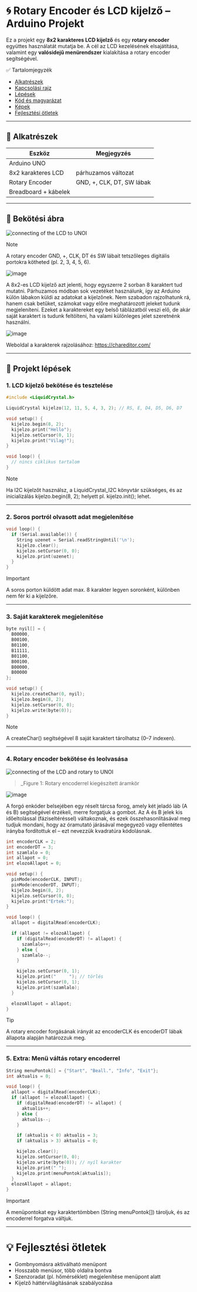 # 🌀 Rotary Encoder és LCD kijelző – Arduino Projekt

Ez a projekt egy **8x2 karakteres LCD kijelző** és egy **rotary encoder** együttes használatát mutatja be. A cél az LCD kezelésének elsajátítása, valamint egy **valósidejű menürendszer** kialakítása a rotary encoder segítségével.

✅ Tartalomjegyzék
- [Alkatrészek](#alkatrészek)
- [Kapcsolási rajz](#kapcsolási-rajz)
- [Lépések](#lépések)
- [Kód és magyarázat](#kód-és-magyarázat)
- [Képek](#képek)
- [Fejlesztési ötletek](#fejlesztési-ötletek)

---

## 🧰 Alkatrészek

| Eszköz                    | Megjegyzés                  |
|---------------------------|-----------------------------|
| Arduino UNO               |                             |
| 8x2 karakteres LCD        |  párhuzamos változat        |
| Rotary Encoder            | GND, +, CLK, DT, SW lábak   |
| Breadboard + kábelek      |                             |

---

## 🔌 Bekötési ábra


![connecting of the LCD to UNOI](/3.%20feladat/3-1.png)

> [!NOTE]
> A rotary encoder GND, +, CLK, DT és SW lábait tetszőleges digitális portokra kötheted (pl. 2, 3, 4, 5, 6).



![image](https://github.com/user-attachments/assets/91db4bed-bd04-410e-a63b-39c450081c41)

A 8x2-es LCD kijelző azt jelenti, hogy egyszerre 2 sorban 8 karaktert tud mutatni. Párhuzamos módban sok vezetéket használunk, így az Arduino külön lábakon küldi az adatokat a kijelzőnek. Nem szabadon rajzolhatunk rá, hanem csak betűket, számokat vagy előre meghatározott jeleket tudunk megjeleníteni. Ezeket a karaktereket egy belső táblázatból veszi elő, de akár saját karaktert is tudunk feltölteni, ha valami különleges jelet szeretnénk használni.

![image](https://github.com/user-attachments/assets/c9db8946-716f-4887-8c29-470dd95f1279)

Weboldal a karakterek rajzolásához: https://chareditor.com/

---

## 🔢 Projekt lépések

### 1. LCD kijelző bekötése és tesztelése

```cpp
#include <LiquidCrystal.h>

LiquidCrystal kijelzo(12, 11, 5, 4, 3, 2); // RS, E, D4, D5, D6, D7

void setup() {
  kijelzo.begin(8, 2);
  kijelzo.print("Hello");
  kijelzo.setCursor(0, 1);
  kijelzo.print("Vilag!");
}

void loop() {
  // nincs ciklikus tartalom
}
```

> [!NOTE]
>Ha I2C kijelzőt használsz, a LiquidCrystal_I2C könyvtár szükséges, és az inicializálás kijelzo.begin(8, 2); helyett pl. kijelzo.init(); lehet.

---

### 2. Soros portról olvasott adat megjelenítése
```cpp
void loop() {
  if (Serial.available()) {
    String uzenet = Serial.readStringUntil('\n');
    kijelzo.clear();
    kijelzo.setCursor(0, 0);
    kijelzo.print(uzenet);
  }
}
```

> [!IMPORTANT]
>A soros porton küldött adat max. 8 karakter legyen soronként, különben nem fér ki a kijelzőre.

---


### 3. Saját karakterek megjelenítése
```cpp
byte nyil[] = {
  B00000,
  B00100,
  B01100,
  B11111,
  B01100,
  B00100,
  B00000,
  B00000
};

void setup() {
  kijelzo.createChar(0, nyil);
  kijelzo.begin(8, 2);
  kijelzo.setCursor(0, 0);
  kijelzo.write(byte(0));
}
```

> [!NOTE]
>A createChar() segítségével 8 saját karaktert tárolhatsz (0–7 indexen).

---


### 4. Rotary encoder bekötése és leolvasása

![connecting of the LCD and rotary to UNOI](/3.%20feladat/3-2.png)
>_Figure 1: Rotary encoderrel kiegészített áramkör


![image](https://lastminuteengineers.com/wp-content/uploads/arduino/rotary-encoder-working-animation.gif)

A forgó enkóder belsejében egy réselt tárcsa forog, amely két jeladó láb (A és B) segítségével érzékeli, merre forgatjuk a gombot. Az A és B jelek kis időeltolással (fáziseltéréssel) váltakoznak, és ezek összehasonlításával meg tudjuk mondani, hogy az óramutató járásával megegyező vagy ellentétes irányba fordítottuk el – ezt nevezzük kvadratúra kódolásnak.










```cpp
int encoderCLK = 2;
int encoderDT = 3;
int szamlalo = 0;
int allapot = 0;
int elozoAllapot = 0;

void setup() {
  pinMode(encoderCLK, INPUT);
  pinMode(encoderDT, INPUT);
  kijelzo.begin(8, 2);
  kijelzo.setCursor(0, 0);
  kijelzo.print("Ertek:");
}

void loop() {
  allapot = digitalRead(encoderCLK);

  if (allapot != elozoAllapot) {
    if (digitalRead(encoderDT) != allapot) {
      szamlalo++;
    } else {
      szamlalo--;
    }

    kijelzo.setCursor(0, 1);
    kijelzo.print("     "); // törlés
    kijelzo.setCursor(0, 1);
    kijelzo.print(szamlalo);
  }

  elozoAllapot = allapot;
}
```

> [!TIP]
>A rotary encoder forgásának irányát az encoderCLK és encoderDT lábak állapota alapján határozzuk meg.

---


### 5. Extra: Menü váltás rotary encoderrel
```cpp
String menuPontok[] = {"Start", "Beall.", "Info", "Exit"};
int aktualis = 0;

void loop() {
  allapot = digitalRead(encoderCLK);
  if (allapot != elozoAllapot) {
    if (digitalRead(encoderDT) != allapot) {
      aktualis++;
    } else {
      aktualis--;
    }

    if (aktualis < 0) aktualis = 3;
    if (aktualis > 3) aktualis = 0;

    kijelzo.clear();
    kijelzo.setCursor(0, 0);
    kijelzo.write(byte(0)); // nyíl karakter
    kijelzo.print(" ");
    kijelzo.print(menuPontok[aktualis]);
  }
  elozoAllapot = allapot;
}
```

> [!IMPORTANT]
>A menüpontokat egy karaktertömbben (String menuPontok[]) tároljuk, és az encoderrel forgatva váltjuk.

---

# 💡 Fejlesztési ötletek
- Gombnyomásra aktiválható menüpont
- Hosszabb menüsor, több oldalra bontva
- Szenzoradat (pl. hőmérséklet) megjelenítése menüpont alatt
- Kijelző háttérvilágításának szabályozása

